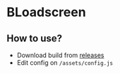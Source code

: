 # BLoadscreen

## How to use?
- Download build from [releases](https://github.com/BADtochka/BLoadscreen/releases/)
- Edit config on `/assets/config.js`
